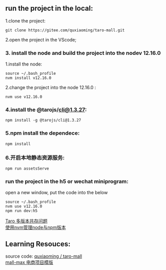 ## run the project in the local:  
1.clone the project:  
```
git clone https://gitee.com/quxiaoming/taro-mall.git 
```
2.open the project in the VScode;  
### 3. install the node and build the project into the nodev 12.16.0   
1.install the node:  
```
source ~/.bash_profile  
nvm install v12.16.0
```
2.change the project into the node 12.16.0 :
```
nvm use v12.16.0
```
### 4.install the @tarojs/cli@1.3.27:  
```
npm install -g @tarojs/cli@1.3.27
```
### 5.npm install the dependece:  
```
npm install 
```
### 6.开启本地静态资源服务:
```
npm run assetsServe
```
### run the project in the h5 or wechat miniprogram:  
open a new window, put the code into the below
```
source ~/.bash_profile  
nvm use v12.16.0 
npm run dev:h5 
```
[Taro 多版本共存问题](https://nervjs.github.io/taro/docs/GETTING-STARTED/)   
[使用nvm管理node与npm版本](https://juejin.im/post/6844903861157642247)   
## Learning Resouces:  
source code: 
[quxiaoming / taro-mall](https://gitee.com/quxiaoming/taro-mall)   
[mall-max 电商项目模版](http://taro-ext.jd.com/plugin/view/5de8754fbd239e2ab60fa8b2)   